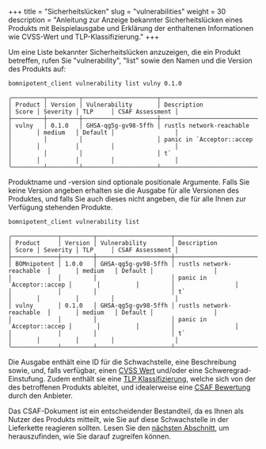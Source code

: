+++
title = "Sicherheitslücken"
slug = "vulnerabilities"
weight = 30
description = "Anleitung zur Anzeige bekannter Sicherheitslücken eines Produkts mit Beispielausgabe und Erklärung der enthaltenen Informationen wie CVSS-Wert und TLP-Klassifizierung."
+++

Um eine Liste bekannter Sicherheitslücken anzuzeigen, die ein Produkt betreffen, rufen Sie "vulnerability", "list" sowie den Namen und die Version des Produkts auf:

```bash
bomnipotent_client vulnerability list vulny 0.1.0
```

``` {wrap="false" title="output"}
╭─────────┬─────────┬─────────────────────┬───────────────────────────┬───────┬──────────┬─────────┬─────────────────╮
│ Product │ Version │ Vulnerability       │ Description               │ Score │ Severity │ TLP     │ CSAF Assessment │
├─────────┼─────────┼─────────────────────┼───────────────────────────┼───────┼──────────┼─────────┼─────────────────┤
│ vulny   │ 0.1.0   │ GHSA-qg5g-gv98-5ffh │ rustls network-reachable  │       │ medium   │ Default │                 │
│         │         │                     │ panic in `Acceptor::accep │       │          │         │                 │
│         │         │                     │ t`                        │       │          │         │                 │
╰─────────┴─────────┴─────────────────────┴───────────────────────────┴───────┴──────────┴─────────┴─────────────────╯
```

Produktname und -version sind optionale positionale Argumente. Falls Sie keine Version angeben erhalten sie die Ausgabe für alle Versionen des Produktes, und falls Sie auch dieses nicht angeben, die für alle Ihnen zur Verfügung stehenden Produkte.


```bash
bomnipotent_client vulnerability list
```

``` {wrap="false" title="output"}
╭─────────────┬─────────┬─────────────────────┬───────────────────────────┬───────┬──────────┬─────────┬─────────────────╮
│ Product     │ Version │ Vulnerability       │ Description               │ Score │ Severity │ TLP     │ CSAF Assessment │
├─────────────┼─────────┼─────────────────────┼───────────────────────────┼───────┼──────────┼─────────┼─────────────────┤
│ BOMnipotent │ 1.0.0   │ GHSA-qg5g-gv98-5ffh │ rustls network-reachable  │       │ medium   │ Default │                 │
│             │         │                     │ panic in `Acceptor::accep │       │          │         │                 │
│             │         │                     │ t`                        │       │          │         │                 │
│ vulny       │ 0.1.0   │ GHSA-qg5g-gv98-5ffh │ rustls network-reachable  │       │ medium   │ Default │                 │
│             │         │                     │ panic in `Acceptor::accep │       │          │         │                 │
│             │         │                     │ t`                        │       │          │         │                 │
╰─────────────┴─────────┴─────────────────────┴───────────────────────────┴───────┴──────────┴─────────┴─────────────────╯
```

Die Ausgabe enthält eine ID für die Schwachstelle, eine Beschreibung sowie, und, falls verfügbar, einen  [CVSS Wert](https://www.first.org/cvss/) und/oder eine Schweregrad-Einstufung. Zudem enthält sie eine [TLP Klassifizierung](https://www.first.org/tlp/), welche sich von der des betroffenen Produkts ableitet, und idealerweise eine [CSAF Bewertung](https://www.csaf.io/) durch den Anbieter.

Das CSAF-Dokument ist ein entscheidender Bestandteil, da es Ihnen als Nutzer des Produkts mitteilt, wie Sie auf diese Schwachstelle in der Lieferkette reagieren sollten. Lesen Sie den [nächsten Abschnitt](/de/client/consumer/csaf-docs/), um herauszufinden, wie Sie darauf zugreifen können.
